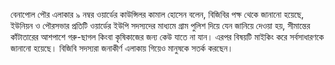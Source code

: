 বেনাপোল পৌর এলাকার ৯ নম্বর ওয়ার্ডের কাউন্সিলর কামাল হোসেন বলেন, বিজিবির পক্ষ থেকে জানানো হয়েছে, ইউনিয়ন ও পৌরসভার প্রতিটি ওয়ার্ডের ইউপি সদস্যদের মাধ্যমে গ্রাম পুলিশ দিয়ে যেন জানিয়ে দেওয়া হয়, সীমান্তের কাঁটাতারের আশপাশে গরু-ছাগল কিংবা কৃষিকাজের জন্য কেউ যাতে না যান। এরপর বিষয়টি মাইকিং করে সর্বসাধারণকে জানানো হয়েছে। বিজিবি সদস্যরা জনাকীর্ণ এলাকায় গিয়েও মানুষকে সতর্ক করছেন।
